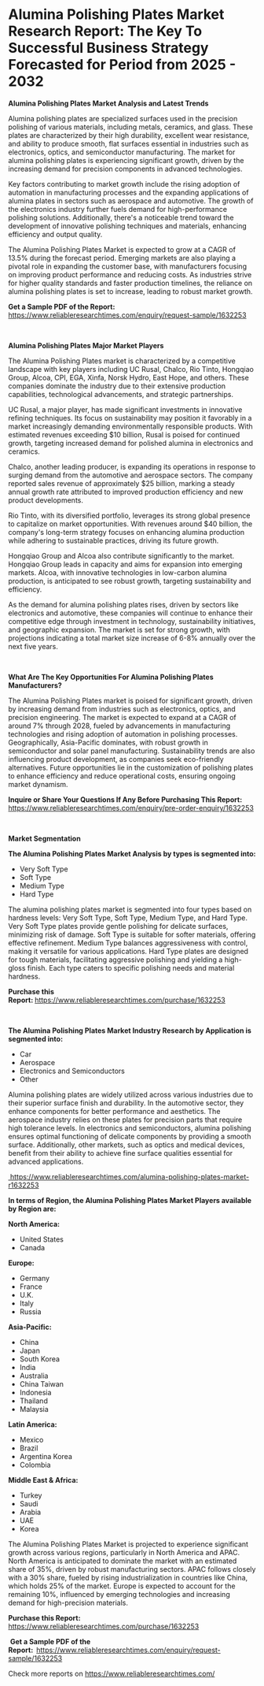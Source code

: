 <p><h1>Alumina Polishing Plates Market Research Report: The Key To Successful Business Strategy Forecasted for Period from 2025 - 2032</h1></p><p><strong>Alumina Polishing Plates Market Analysis and Latest Trends</strong></p>
<p><p>Alumina polishing plates are specialized surfaces used in the precision polishing of various materials, including metals, ceramics, and glass. These plates are characterized by their high durability, excellent wear resistance, and ability to produce smooth, flat surfaces essential in industries such as electronics, optics, and semiconductor manufacturing. The market for alumina polishing plates is experiencing significant growth, driven by the increasing demand for precision components in advanced technologies.</p><p>Key factors contributing to market growth include the rising adoption of automation in manufacturing processes and the expanding applications of alumina plates in sectors such as aerospace and automotive. The growth of the electronics industry further fuels demand for high-performance polishing solutions. Additionally, there's a noticeable trend toward the development of innovative polishing techniques and materials, enhancing efficiency and output quality.</p><p>The Alumina Polishing Plates Market is expected to grow at a CAGR of 13.5% during the forecast period. Emerging markets are also playing a pivotal role in expanding the customer base, with manufacturers focusing on improving product performance and reducing costs. As industries strive for higher quality standards and faster production timelines, the reliance on alumina polishing plates is set to increase, leading to robust market growth.</p></p>
<p><strong>Get a Sample PDF of the Report:&nbsp;</strong> <a href="https://www.reliableresearchtimes.com/enquiry/request-sample/1632253?utm_campaign=2222&utm_medium=2&utm_source=Github&utm_content=ia&utm_term=29032025&utm_id=alumina-polishing-plates">https://www.reliableresearchtimes.com/enquiry/request-sample/1632253</a></p>
<p>&nbsp;</p>
<p><strong>Alumina Polishing Plates Major Market Players</strong></p>
<p><p>The Alumina Polishing Plates market is characterized by a competitive landscape with key players including UC Rusal, Chalco, Rio Tinto, Hongqiao Group, Alcoa, CPI, EGA, Xinfa, Norsk Hydro, East Hope, and others. These companies dominate the industry due to their extensive production capabilities, technological advancements, and strategic partnerships.</p><p>UC Rusal, a major player, has made significant investments in innovative refining techniques. Its focus on sustainability may position it favorably in a market increasingly demanding environmentally responsible products. With estimated revenues exceeding $10 billion, Rusal is poised for continued growth, targeting increased demand for polished alumina in electronics and ceramics.</p><p>Chalco, another leading producer, is expanding its operations in response to surging demand from the automotive and aerospace sectors. The company reported sales revenue of approximately $25 billion, marking a steady annual growth rate attributed to improved production efficiency and new product developments.</p><p>Rio Tinto, with its diversified portfolio, leverages its strong global presence to capitalize on market opportunities. With revenues around $40 billion, the company's long-term strategy focuses on enhancing alumina production while adhering to sustainable practices, driving its future growth.</p><p>Hongqiao Group and Alcoa also contribute significantly to the market. Hongqiao Group leads in capacity and aims for expansion into emerging markets. Alcoa, with innovative technologies in low-carbon alumina production, is anticipated to see robust growth, targeting sustainability and efficiency.</p><p>As the demand for alumina polishing plates rises, driven by sectors like electronics and automotive, these companies will continue to enhance their competitive edge through investment in technology, sustainability initiatives, and geographic expansion. The market is set for strong growth, with projections indicating a total market size increase of 6-8% annually over the next five years.</p></p>
<p>&nbsp;</p>
<p><strong>What Are The Key Opportunities For Alumina Polishing Plates Manufacturers?</strong></p>
<p><p>The Alumina Polishing Plates market is poised for significant growth, driven by increasing demand from industries such as electronics, optics, and precision engineering. The market is expected to expand at a CAGR of around 7% through 2028, fueled by advancements in manufacturing technologies and rising adoption of automation in polishing processes. Geographically, Asia-Pacific dominates, with robust growth in semiconductor and solar panel manufacturing. Sustainability trends are also influencing product development, as companies seek eco-friendly alternatives. Future opportunities lie in the customization of polishing plates to enhance efficiency and reduce operational costs, ensuring ongoing market dynamism.</p></p>
<p><strong>Inquire or Share Your Questions If Any Before Purchasing This Report:</strong> <a href="https://www.reliableresearchtimes.com/enquiry/pre-order-enquiry/1632253?utm_campaign=2222&utm_medium=2&utm_source=Github&utm_content=ia&utm_term=29032025&utm_id=alumina-polishing-plates">https://www.reliableresearchtimes.com/enquiry/pre-order-enquiry/1632253</a></p>
<p>&nbsp;</p>
<p><strong>Market Segmentation</strong></p>
<p><strong>The Alumina Polishing Plates Market Analysis by types is segmented into:</strong></p>
<p><ul><li>Very Soft Type</li><li>Soft Type</li><li>Medium Type</li><li>Hard Type</li></ul></p>
<p><p>The alumina polishing plates market is segmented into four types based on hardness levels: Very Soft Type, Soft Type, Medium Type, and Hard Type. Very Soft Type plates provide gentle polishing for delicate surfaces, minimizing risk of damage. Soft Type is suitable for softer materials, offering effective refinement. Medium Type balances aggressiveness with control, making it versatile for various applications. Hard Type plates are designed for tough materials, facilitating aggressive polishing and yielding a high-gloss finish. Each type caters to specific polishing needs and material hardness.</p></p>
<p><strong>Purchase this Report:&nbsp;</strong><a href="https://www.reliableresearchtimes.com/purchase/1632253?utm_campaign=2222&utm_medium=2&utm_source=Github&utm_content=ia&utm_term=29032025&utm_id=alumina-polishing-plates">https://www.reliableresearchtimes.com/purchase/1632253</a></p>
<p>&nbsp;</p>
<p><strong>The Alumina Polishing Plates Market Industry Research by Application is segmented into:</strong></p>
<p><ul><li>Car</li><li>Aerospace</li><li>Electronics and Semiconductors</li><li>Other</li></ul></p>
<p><p>Alumina polishing plates are widely utilized across various industries due to their superior surface finish and durability. In the automotive sector, they enhance components for better performance and aesthetics. The aerospace industry relies on these plates for precision parts that require high tolerance levels. In electronics and semiconductors, alumina polishing ensures optimal functioning of delicate components by providing a smooth surface. Additionally, other markets, such as optics and medical devices, benefit from their ability to achieve fine surface qualities essential for advanced applications.</p></p>
<p><a href="https://www.reliableresearchtimes.com/alumina-polishing-plates-market-r1632253?utm_campaign=2222&utm_medium=2&utm_source=Github&utm_content=ia&utm_term=29032025&utm_id=alumina-polishing-plates">&nbsp;https://www.reliableresearchtimes.com/alumina-polishing-plates-market-r1632253</a></p>
<p><strong>In terms of Region, the Alumina Polishing Plates Market Players available by Region are:</strong></p>
<p>
    <p> <strong> North America: </strong>
        <ul>
            <li>United States</li>
            <li>Canada</li>
        </ul>
        </p> 
    <p> <strong> Europe: </strong>
        <ul>
            <li>Germany</li>
            <li>France</li>
            <li>U.K.</li>
            <li>Italy</li>
            <li>Russia</li>
        </ul>
        </p> 
    <p> <strong> Asia-Pacific: </strong>
        <ul>
            <li>China</li>
            <li>Japan</li>
            <li>South Korea</li>
            <li>India</li>
            <li>Australia</li>
            <li>China Taiwan</li>
            <li>Indonesia</li>
            <li>Thailand</li>
            <li>Malaysia</li>
        </ul>
        </p> 
    <p> <strong> Latin America: </strong>
        <ul>
            <li>Mexico</li>
            <li>Brazil</li>
            <li>Argentina Korea</li>
            <li>Colombia</li>
        </ul>
        </p> 
    <p> <strong> Middle East & Africa: </strong>
        <ul>
            <li>Turkey</li>
            <li>Saudi</li>
            <li>Arabia</li>
            <li>UAE</li>
            <li>Korea</li>
        </ul>
    </p>
    </p>
<p><p>The Alumina Polishing Plates Market is projected to experience significant growth across various regions, particularly in North America and APAC. North America is anticipated to dominate the market with an estimated share of 35%, driven by robust manufacturing sectors. APAC follows closely with a 30% share, fueled by rising industrialization in countries like China, which holds 25% of the market. Europe is expected to account for the remaining 10%, influenced by emerging technologies and increasing demand for high-precision materials.</p></p>
<p><strong>Purchase this Report: </strong><a href="https://www.reliableresearchtimes.com/purchase/1632253?utm_campaign=2222&utm_medium=2&utm_source=Github&utm_content=ia&utm_term=29032025&utm_id=alumina-polishing-plates">https://www.reliableresearchtimes.com/purchase/1632253</a></p>
<p>&nbsp;<strong>Get a Sample PDF of the Report:&nbsp;&nbsp;</strong><a href="https://www.reliableresearchtimes.com/enquiry/request-sample/1632253?utm_campaign=2222&utm_medium=2&utm_source=Github&utm_content=ia&utm_term=29032025&utm_id=alumina-polishing-plates">https://www.reliableresearchtimes.com/enquiry/request-sample/1632253</a></p>
<p><strong></strong></p>
<p>Check more reports on <a href="https://www.reliableresearchtimes.com/?utm_campaign=2222&utm_medium=2&utm_source=Github&utm_content=ia&utm_term=29032025&utm_id=alumina-polishing-plates">https://www.reliableresearchtimes.com/</a></p>